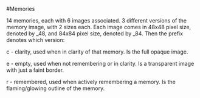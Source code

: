 #Memories

14 memories, each with 6 images associated. 3 different versions of the memory image, with 2 sizes each. Each image comes in 48x48 pixel size, denoted by _48, and 84x84 pixel size, denoted by _84. Then the prefix denotes which version:

c - clarity, used when in clarity of that memory. Is the full opaque image. 

e - empty, used when not remembering or in clarity. Is a transparent image with just a faint border. 

r - remembered, used when actively remembering a memory. Is the flaming/glowing outline of the memory. 
